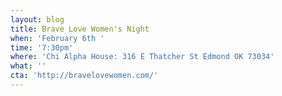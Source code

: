 ```yaml
---
layout: blog
title: Brave Love Women's Night
when: 'February 6th '
time: '7:30pm'
where: 'Chi Alpha House: 316 E Thatcher St Edmond OK 73034'
what: ''
cta: 'http://bravelovewomen.com/'
---
```


